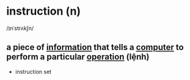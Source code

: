 # instruction (n)

/ɪnˈstrʌkʃn/

## a piece of [information](information-n.md#data-that-is-processed-stored-or-sent-by-a-computer) that tells a [computer](computer-n.md#an-electronic-machine-that-can-store-organize-and-find-information-do-processes-with-numbers-and-other-data-and-control-other-machines) to perform a particular [operation](operation-n.md#an-act-performed-by-a-computer) (lệnh)

- instruction set